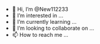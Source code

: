 - 👋 Hi, I’m @New112233
- 👀 I’m interested in ...
- 🌱 I’m currently learning ...
- 💞️ I’m looking to collaborate on ...
- 📫 How to reach me ...

<!---
New112233/New112233 is a ✨ special ✨ repository because its `README.md` (this file) appears on your GitHub profile.
You can click the 
